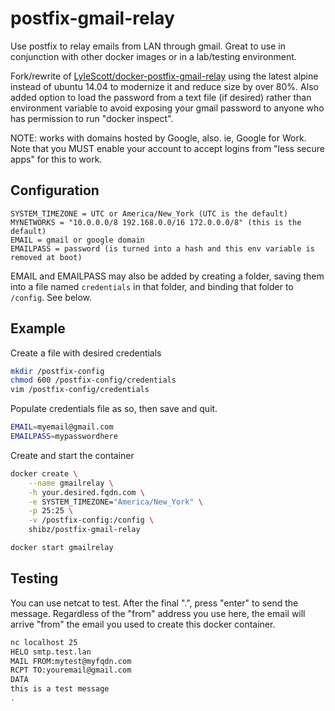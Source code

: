 # postfix-gmail-relay

Use postfix to relay emails from LAN through gmail.  Great to use in conjunction with other docker images or in a lab/testing environment.

Fork/rewrite of [LyleScott/docker-postfix-gmail-relay](https://github.com/LyleScott/docker-postfix-gmail-relay) using the latest alpine instead of ubuntu 14.04 to modernize it and reduce size by over 80%.  Also added option to load the password from a text file (if desired) rather than environment variable to avoid exposing your gmail password to anyone who has permission to run "docker inspect".

NOTE: works with domains hosted by Google, also. ie, Google for Work.  Note that you MUST enable your account to accept logins from "less secure apps" for this to work.

## Configuration

```
SYSTEM_TIMEZONE = UTC or America/New_York (UTC is the default)
MYNETWORKS = "10.0.0.0/8 192.168.0.0/16 172.0.0.0/8" (this is the default)
EMAIL = gmail or google domain
EMAILPASS = password (is turned into a hash and this env variable is removed at boot)
```

EMAIL and EMAILPASS may also be added by creating a folder, saving them into a file named ``credentials`` in that folder, and binding that folder to ``/config``.  See below.

## Example
Create a file with desired credentials
```bash
mkdir /postfix-config
chmod 600 /postfix-config/credentials
vim /postfix-config/credentials
```

Populate credentials file as so, then save and quit.
```bash
EMAIL=myemail@gmail.com
EMAILPASS=mypasswordhere
```

Create and start the container
```bash
docker create \
    --name gmailrelay \
    -h your.desired.fqdn.com \
    -e SYSTEM_TIMEZONE="America/New_York" \
    -p 25:25 \
    -v /postfix-config:/config \
    shibz/postfix-gmail-relay

docker start gmailrelay
```

## Testing
You can use netcat to test.  After the final ".", press "enter" to send the message.  Regardless of the "from" address you use here, the email will arrive "from" the email you used to create this docker container.

```bash
nc localhost 25
HELO smtp.test.lan
MAIL FROM:mytest@myfqdn.com
RCPT TO:youremail@gmail.com
DATA
this is a test message
.

```
